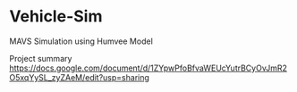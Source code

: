 # Vehicle-Sim
MAVS Simulation using Humvee Model

Project summary
https://docs.google.com/document/d/1ZYpwPfoBfvaWEUcYutrBCyOvJmR2O5xqYySL_zyZAeM/edit?usp=sharing

